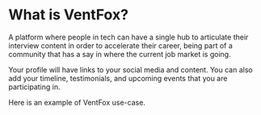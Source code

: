  
# What is VentFox?

A platform where people in tech can have a single hub to articulate their interview content in order to accelerate their career, being part of a community that has a say in where the current job market is going.

Your profile will have links to your social media and content. You can also add your timeline, testimonials, and upcoming events that you are participating in.

Here is an example of VentFox use-case.




